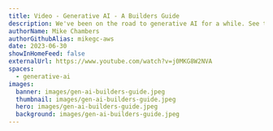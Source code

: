 ```yaml
---
title: Video - Generative AI - A Builders Guide
description: We've been on the road to generative AI for a while. See the steps we've taken, and what the future may hold.
authorName: Mike Chambers
authorGithubAlias: mikegc-aws
date: 2023-06-30
showInHomeFeed: false
externalUrl: https://www.youtube.com/watch?v=j0MKG8W2NVA
spaces:
  - generative-ai
images:
  banner: images/gen-ai-builders-guide.jpeg
  thumbnail: images/gen-ai-builders-guide.jpeg
  hero: images/gen-ai-builders-guide.jpeg
  background: images/gen-ai-builders-guide.jpeg
---
```

